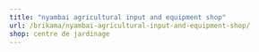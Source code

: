 ```yaml
---
title: "nyambai agricultural input and equipment shop"
url: /brikama/nyambai-agricultural-input-and-equipment-shop/
shop: centre de jardinage
---
```

